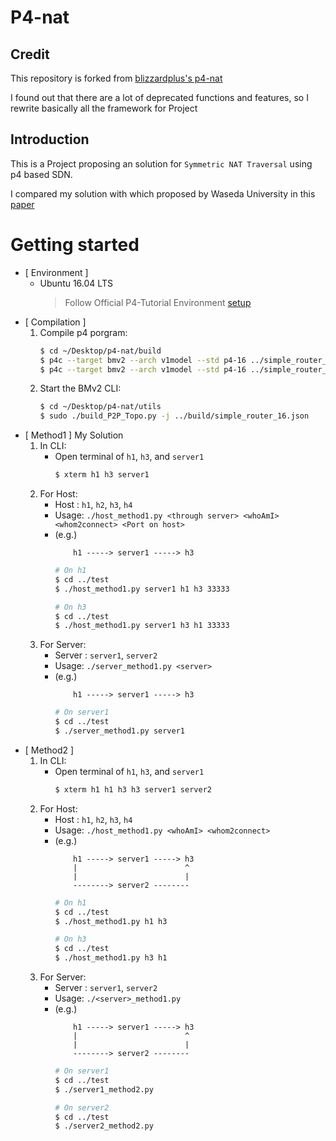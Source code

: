 # P4-nat

## Credit
This repository is forked from [blizzardplus's p4-nat](https://github.com/blizzardplus/p4-nat)

I found out that there are a lot of deprecated functions and features, so I rewrite basically all the framework for Project

## Introduction
This is a Project proposing an solution for `Symmetric NAT Traversal` using p4 based SDN.

I compared my solution with which proposed by Waseda University in this [paper](https://www.semanticscholar.org/paper/A-New-Method-for-Symmetric-NAT-Traversal-in-UDP-and-Yamada-Yoshida/0004757d7fc7683706b0decd8ec6ee6bdf638cc2?p2df)

# Getting started
- [ Environment ] 
    - Ubuntu 16.04 LTS
        > Follow Official P4-Tutorial Environment [setup](https://github.com/p4lang/tutorials) 
- [ Compilation ]
    1. Compile p4 porgram:
        ```bash
        $ cd ~/Desktop/p4-nat/build
        $ p4c --target bmv2 --arch v1model --std p4-16 ../simple_router_16.p4
        $ p4c --target bmv2 --arch v1model --std p4-16 ../simple_router_16.p4 --p4runtime-files ./simple_router_16.p4.p4info.txt
        ```
    2. Start the BMv2 CLI:
        ```bash 
        $ cd ~/Desktop/p4-nat/utils
        $ sudo ./build_P2P_Topo.py -j ../build/simple_router_16.json
        ```
- [ Method1 ] My Solution
    1. In CLI:
        - Open terminal of `h1`, `h3`, and `server1` 
            ```bash 
            $ xterm h1 h3 server1
            ``` 
    2. For Host:
        - Host : `h1`, `h2`, `h3`, `h4`
        - Usage: `./host_method1.py <through server> <whoAmI> <whom2connect> <Port on host>`
        - (e.g.) 
            ```
                h1 -----> server1 -----> h3
            ```
            ```bash
            # On h1
            $ cd ../test
            $ ./host_method1.py server1 h1 h3 33333 

            # On h3
            $ cd ../test
            $ ./host_method1.py server1 h3 h1 33333 
            ```
    5. For Server:
        - Server : `server1`, `server2`
        - Usage: `./server_method1.py <server>`
        - (e.g.) 
            ```
                h1 -----> server1 -----> h3
            ```
            ```bash
            # On server1
            $ cd ../test
            $ ./server_method1.py server1
            ```
- [ Method2 ]
    1. In CLI:
        - Open terminal of `h1`, `h3`, and `server1` 
            ```bash 
            $ xterm h1 h1 h3 h3 server1 server2
            ``` 
    2. For Host:
        - Host : `h1`, `h2`, `h3`, `h4`
        - Usage: `./host_method1.py <whoAmI> <whom2connect>`
        - (e.g.) 
            ```
                h1 -----> server1 -----> h3
                |                        ^
                |                        |
                --------> server2 --------
            ```
            ```bash
            # On h1
            $ cd ../test
            $ ./host_method1.py h1 h3

            # On h3
            $ cd ../test
            $ ./host_method1.py h3 h1
            ```
    5. For Server:
        - Server : `server1`, `server2`
        - Usage: `./<server>_method1.py `
        - (e.g.) 
            ```
                h1 -----> server1 -----> h3
                |                        ^
                |                        |
                --------> server2 --------
            ```
            ```bash
            # On server1
            $ cd ../test
            $ ./server1_method2.py

            # On server2
            $ cd ../test
            $ ./server2_method2.py
            ```